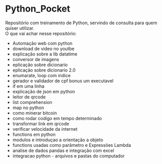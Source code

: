 # Python_Pocket
Repositório com treinamento de Python, servindo de consulta para quem quiser utilizar.<br>
O que vai achar nesse repositório:
- Automação web com python
- download de video no youtbe
- explicação sobre a lib datatime
- conversor de imagens
- eplicação sobre dicionario
- eplicação sobre dicionario 2.0
- enumarate, loop com indice
- gerador e validador de cpf bonus um executavel
- if em uma linha
- explicação de json em python
- leitor de qrcode
- list comprehension
- map no python
- como minerar bitcoin
- como rodar codigo em tempo determinado
- transformar link em qrcode
- verificar velocidade da internet
- functions em python
- modulos e introduçao a orientação a objeto
- functions usadas como parâmetro e Expressões Lambda
- analise de dados pandas e integração com excel
- integracao python - arquivos e pastas do computador
